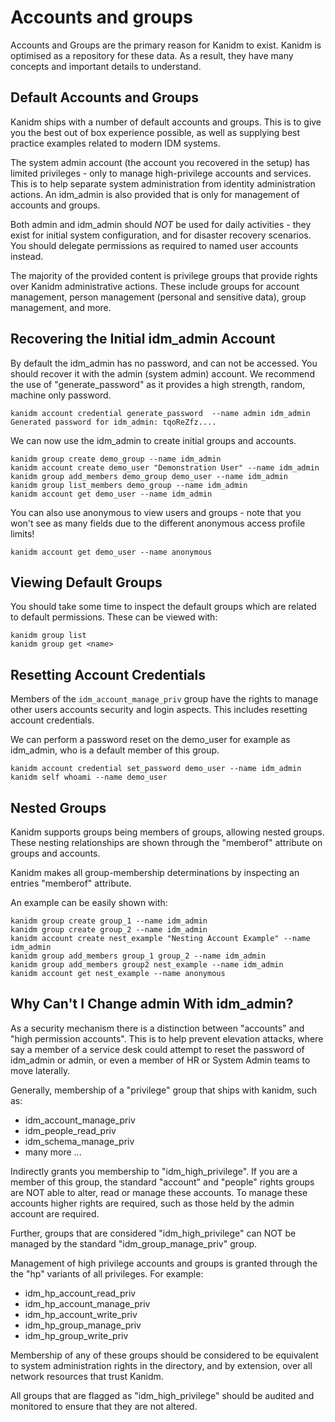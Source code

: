 # Accounts and groups

Accounts and Groups are the primary reason for Kanidm to exist. Kanidm is optimised as a repository
for these data. As a result, they have many concepts and important details to understand.

## Default Accounts and Groups

Kanidm ships with a number of default accounts and groups. This is to give you the best out of
box experience possible, as well as supplying best practice examples related to modern IDM
systems.

The system admin account (the account you recovered in the setup) has limited privileges - only to
manage high-privilege accounts and services. This is to help separate system administration
from identity administration actions. An idm_admin is also provided that is only for management
of accounts and groups.

Both admin and idm_admin should *NOT* be used for daily activities - they exist for initial
system configuration, and for disaster recovery scenarios. You should delegate permissions
as required to named user accounts instead.

The majority of the provided content is privilege groups that provide rights over Kanidm
administrative actions. These include groups for account management, person management (personal
and sensitive data), group management, and more.

## Recovering the Initial idm_admin Account

By default the idm_admin has no password, and can not be accessed. You should recover it with the
admin (system admin) account. We recommend the use of "generate_password" as it provides a high
strength, random, machine only password.

    kanidm account credential generate_password  --name admin idm_admin
    Generated password for idm_admin: tqoReZfz....

We can now use the idm_admin to create initial groups and accounts.

    kanidm group create demo_group --name idm_admin
    kanidm account create demo_user "Demonstration User" --name idm_admin
    kanidm group add_members demo_group demo_user --name idm_admin
    kanidm group list_members demo_group --name idm_admin
    kanidm account get demo_user --name idm_admin

You can also use anonymous to view users and groups - note that you won't see as many fields due
to the different anonymous access profile limits!

    kanidm account get demo_user --name anonymous

## Viewing Default Groups

You should take some time to inspect the default groups which are related to
default permissions. These can be viewed with:

    kanidm group list
    kanidm group get <name>

## Resetting Account Credentials

Members of the `idm_account_manage_priv` group have the rights to manage other users
accounts security and login aspects. This includes resetting account credentials.

We can perform a password reset on the demo_user for example as idm_admin, who is
a default member of this group.

    kanidm account credential set_password demo_user --name idm_admin
    kanidm self whoami --name demo_user

## Nested Groups

Kanidm supports groups being members of groups, allowing nested groups. These nesting relationships
are shown through the "memberof" attribute on groups and accounts.

Kanidm makes all group-membership determinations by inspecting an entries "memberof" attribute.

An example can be easily shown with:

    kanidm group create group_1 --name idm_admin
    kanidm group create group_2 --name idm_admin
    kanidm account create nest_example "Nesting Account Example" --name idm_admin
    kanidm group add_members group_1 group_2 --name idm_admin
    kanidm group add_members group2 nest_example --name idm_admin
    kanidm account get nest_example --name anonymous

## Why Can't I Change admin With idm_admin?

As a security mechanism there is a distinction between "accounts" and "high permission
accounts". This is to help prevent elevation attacks, where say a member of a
service desk could attempt to reset the password of idm_admin or admin, or even a member of
HR or System Admin teams to move laterally.

Generally, membership of a "privilege" group that ships with kanidm, such as:

* idm_account_manage_priv
* idm_people_read_priv
* idm_schema_manage_priv
* many more ...

Indirectly grants you membership to "idm_high_privilege". If you are a member of
this group, the standard "account" and "people" rights groups are NOT able to
alter, read or manage these accounts. To manage these accounts higher rights
are required, such as those held by the admin account are required.

Further, groups that are considered "idm_high_privilege" can NOT be managed
by the standard "idm_group_manage_priv" group.

Management of high privilege accounts and groups is granted through the
the "hp" variants of all privileges. For example:

* idm_hp_account_read_priv
* idm_hp_account_manage_priv
* idm_hp_account_write_priv
* idm_hp_group_manage_priv
* idm_hp_group_write_priv

Membership of any of these groups should be considered to be equivalent to
system administration rights in the directory, and by extension, over all network
resources that trust Kanidm.

All groups that are flagged as "idm_high_privilege" should be audited and
monitored to ensure that they are not altered.
